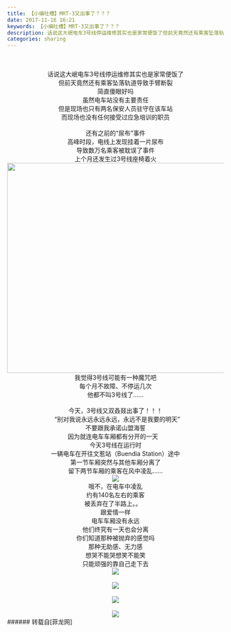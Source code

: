 ```yaml
---
title: 【小编吐槽】MRT-3又出事了？？？
date: 2017-11-16 16:21
keywords: 【小编吐槽】MRT-3又出事了？？？
description: 话说这大岷电车3号线停运维修其实也是家常便饭了但前天竟然还有乘客坠落轨道导致手臂断裂 简直傻眼好吗 虽然电车站没有主要责任 但是现场也只有两名保安人员驻守在该车站 而现场也没有任何接受过应急培训的职员 还有之前的“尿布”事件高峰时段，电线上发现挂着一片尿布导致数万名乘客被耽误了事件上个月还发生过3号线座椅着火我觉得3号线可能有一种魔咒吧每个月不故障、不停运几次他都不叫3号线了……今天，3号线又双叒叕出事了！！！  “别对我说永远永远永远，永远不是我要的明天” 不要跟我承诺山盟海誓 因为就连电车车厢都有分开的一天   今天3号线在运行时 一辆电车在开往文惹站（Buendia Station）途中 第一节车厢突然与其他车厢分离了 留下两节车厢的乘客在风中凌乱…… 哦不，在电车中凌乱 约有140名左右的乘客 被丢弃在了半路上。。   跟爱情一样 电车车厢没有永远 他们终究有一天也会分离 你们知道那种被抛弃的感觉吗 那种无助感、无力感 想哭不能哭想笑不能笑 只能顽强的靠自己走下去 
categories: sharing
---
```

<td class="t_f" id="postmessage_981773">

<div align="center"><br/>
<br/>
话说这大岷电车3号线停运维修其实也是家常便饭了<br/>
但前天竟然还有乘客坠落轨道导致手臂断裂 <br/>
简直傻眼好吗 <br/>
虽然电车站没有主要责任 <br/>
但是现场也只有两名保安人员驻守在该车站 <br/>
而现场也没有任何接受过应急培训的职员 <br/>
<br/>
还有之前的“尿布”事件<br/>
<img alt="" border="0" class="zoom" data-cf-modified-5ae4623bc12b18415a5d3fd4-="" file="http://www.flw.ph/data/attachment/forum/201710/23/150219p8j8jj11x4icipii.jpg.thumb.jpg" id="aimg_HVFMH" lazyloadthumb="1" onclick="" onmouseover="" src="http://www.flw.ph/data/attachment/forum/201710/23/150219p8j8jj11x4icipii.jpg.thumb.jpg"/><br/>
高峰时段，电线上发现挂着一片尿布<br/>
导致数万名乘客被耽误了事件<br/>
上个月还发生过3号线座椅着火<br/>
<img alt="" border="0" class="zoom" data-cf-modified-5ae4623bc12b18415a5d3fd4-="" file="http://www.flw.ph/data/attachment/forum/201709/18/114738cp696lc3n5cnvcj8.jpg.thumb.jpg" height="488" id="aimg_B5Ejr" onclick="" onmouseover="" src="http://www.flw.ph/data/attachment/forum/201709/18/114738cp696lc3n5cnvcj8.jpg.thumb.jpg" width="650"/><br/>
我觉得3号线可能有一种魔咒吧<br/>
每个月不故障、不停运几次<br/>
他都不叫3号线了……<br/>
<br/>
今天，3号线又双叒叕出事了！！！<br/>
  “别对我说永远永远永远，永远不是我要的明天” <br/>
不要跟我承诺山盟海誓 <br/>
因为就连电车车厢都有分开的一天   <br/>
今天3号线在运行时 <br/>
一辆电车在开往文惹站（Buendia Station）途中 <br/>
第一节车厢突然与其他车厢分离了 <br/>
留下两节车厢的乘客在风中凌乱…… <br/>

<img aid="678525" data-cf-modified-5ae4623bc12b18415a5d3fd4-="" file="data/attachment/forum/201711/16/162020tmectsecmoiwo72t.jpg.thumb.jpg" id="aimg_678525" inpost="1" onclick="" onmouseover="" src="http://www.flw.ph/data/attachment/forum/201711/16/162020tmectsecmoiwo72t.jpg" style="cursor:pointer" zoomfile="data/attachment/forum/201711/16/162020tmectsecmoiwo72t.jpg"/>


<br/>
哦不，在电车中凌乱 <br/>
约有140名左右的乘客 <br/>
被丢弃在了半路上。。   <br/>
跟爱情一样 <br/>
电车车厢没有永远 <br/>
他们终究有一天也会分离 <br/>
你们知道那种被抛弃的感觉吗 <br/>
那种无助感、无力感 <br/>
想哭不能哭想笑不能笑 <br/>
只能顽强的靠自己走下去 <br/>

<img aid="678524" data-cf-modified-5ae4623bc12b18415a5d3fd4-="" file="data/attachment/forum/201711/16/162017sfab4fpaubuvapbe.jpg.thumb.jpg" id="aimg_678524" inpost="1" onclick="" onmouseover="" src="http://www.flw.ph/data/attachment/forum/201711/16/162017sfab4fpaubuvapbe.jpg" style="cursor:pointer" zoomfile="data/attachment/forum/201711/16/162017sfab4fpaubuvapbe.jpg"/>


<br/>
</div><br/>
<div align="center">

<img aid="678585" data-cf-modified-5ae4623bc12b18415a5d3fd4-="" file="data/attachment/forum/201711/16/171056dnngonv4acvata11.jpg.thumb.jpg" id="aimg_678585" inpost="1" onclick="" onmouseover="" src="http://www.flw.ph/data/attachment/forum/201711/16/171056dnngonv4acvata11.jpg" style="cursor:pointer" zoomfile="data/attachment/forum/201711/16/171056dnngonv4acvata11.jpg"/>


</div><br/>
<div align="center">

<img aid="678583" data-cf-modified-5ae4623bc12b18415a5d3fd4-="" file="data/attachment/forum/201711/16/170946fu6uunuannswel6l.png.thumb.jpg" id="aimg_678583" inpost="1" onclick="" onmouseover="" src="http://www.flw.ph/data/attachment/forum/201711/16/170946fu6uunuannswel6l.png" style="cursor:pointer" zoomfile="data/attachment/forum/201711/16/170946fu6uunuannswel6l.png"/>


</div><br/>
<div align="center">

<img aid="678584" data-cf-modified-5ae4623bc12b18415a5d3fd4-="" file="data/attachment/forum/201711/16/170949lssf301uih27e7hu.png.thumb.jpg" id="aimg_678584" inpost="1" onclick="" onmouseover="" src="http://www.flw.ph/data/attachment/forum/201711/16/170949lssf301uih27e7hu.png" style="cursor:pointer" zoomfile="data/attachment/forum/201711/16/170949lssf301uih27e7hu.png"/>


</div></td>
###### 转载自[菲龙网]